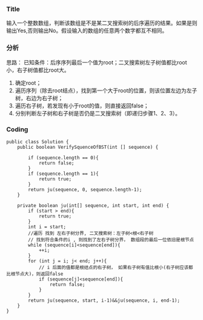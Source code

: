 ### Title
输入一个整数数组，判断该数组是不是某二叉搜索树的后序遍历的结果。如果是则输出Yes,否则输出No。假设输入的数组的任意两个数字都互不相同。

### 分析

思路：
已知条件：后序序列最后一个值为root；二叉搜索树左子树值都比root小，右子树值都比root大。
1. 确定root；
2. 遍历序列（除去root结点），找到第一个大于root的位置，则该位置左边为左子树，右边为右子树；
3. 遍历右子树，若发现有小于root的值，则直接返回false；
4. 分别判断左子树和右子树是否仍是二叉搜索树（即递归步骤1、2、3）。

### Coding

```
public class Solution {
    public boolean VerifySquenceOfBST(int [] sequence) {

        if (sequence.length == 0){
            return false;
        }
        if (sequence.length == 1){
            return true;
        }
        return ju(sequence, 0, sequence.length-1);
    }

    private boolean ju(int[] sequence, int start, int end) {
        if (start > end){
            return true;
        }
        int i = start;
        //遍历 找到 左右子树分界, 二叉搜索树：左子树<根<右子树
        // 找到符合条件的i , 则找到了左右子树分界， 数组段的最后一位依旧是根节点
        while (sequence[i]<sequence[end]){
            ++i;
        }
        for (int j = i; j< end; j++){
            // i 后面的值都是根结点的右子树， 如果右子树有值比根小(右子树应该都比根节点大)，则返回false
            if (sequence[j]<sequence[end]){
                return false;
            }
        }
        return ju(sequence, start, i-1)&&ju(sequence, i, end-1);
    }
}
```